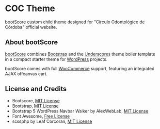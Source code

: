 # COC Theme

[bootScore](https://bootscore.me) custom child theme designed for "Círculo Odontológico de Córdoba" official website.

## About bootScore

[bootScore](https://bootscore.me) combines [Bootstrap](https://getbootstrap.com) and the [Underscores](https://underscores.me) theme boiler template in a compact starter theme for [WordPress](https://wordpress.org/) projects.

bootScore comes with full [WooCommerce](https://woo.com/) support, featuring an integrated AJAX offcanvas cart.

## License and Credits

- Bootscore, [MIT License](https://github.com/bootscore/bootscore/blob/main/LICENSE)
- Bootstrap, [MIT License](https://github.com/twbs/bootstrap/blob/main/LICENSE)
- Bootstrap 5 WordPress Navbar Walker by AlexWebLab, [MIT License](https://github.com/AlexWebLab/bootstrap-5-wordpress-navbar-walker/blob/main/LICENSE)
- Font Awesome, [Free License](https://fontawesome.com/license/free)
- scssphp by Leaf Corcoran, [MIT License](https://github.com/scssphp/scssphp/blob/master/LICENSE.md)
